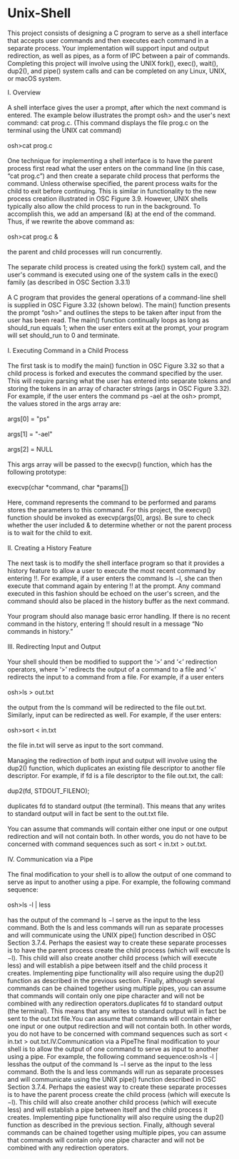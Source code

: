 # Unix-Shell

This project consists of designing a C program to serve as a shell interface that accepts user commands and then executes each command in a separate process.  Your implementation will support input and output redirection, as well as pipes, as a form of IPC between a pair of commands.  Completing this project will involve using the UNIX fork(), exec(), wait(), dup2(), and pipe() system calls and can be completed on any Linux, UNIX, or macOS system.

I. Overview <br/> <br/>
A shell interface gives the user a prompt, after which the next command is entered. The example below illustrates the prompt osh> and the user's next command: cat prog.c.  (This command displays the file prog.c on the terminal using the UNIX cat command) <br/> <br/>
osh>cat prog.c <br/> <br/>
One technique for implementing a shell interface is to have the parent process first read what the user enters on the command line (in this case, “cat prog.c”) and then create a separate child process that performs the command.  Unless otherwise specified, the parent process waits for the child to exit before continuing.  This is similar in functionality to the new process creation illustrated in OSC Figure 3.9.  However, UNIX shells typically also allow the child process to run in the background.  To accomplish this, we add an ampersand (&) at the end of the command.  Thus, if we rewrite the above command as: <br/> <br/>
osh>cat prog.c & <br/> <br/>
the parent and child processes will run concurrently. <br/> <br/>
The separate child process is created using the fork() system call, and the user's command is executed using one of the system calls in the exec() family (as described in OSC Section 3.3.1) <br/> <br/>
A C program that provides the general operations of a command-line shell is supplied in OSC Figure 3.32 (shown below).  The main() function presents the prompt “osh>” and outlines the steps to be taken after input from the user has been read. The main() function continually loops as long as should_run equals 1; when the user enters exit at the prompt, your program will set should_run to 0 and terminate. <br/> <br/>
I. Executing Command in a Child Process <br/> <br/>
The first task is to modify the main() function in OSC Figure 3.32 so that a child process is forked and executes the command specified by the user. This will require parsing what the user has entered into separate tokens and storing the tokens in an array of character strings (args in OSC Figure 3.32). For example, if the user enters the command ps -ael at the osh> prompt, the values stored in the args array are: <br/> <br/>
args[0] = "ps" <br/> <br/>
args[1] = "-ael" <br/> <br/>
args[2] = NULL <br/> <br/>
This args array will be passed to the execvp() function, which has the following prototype: <br/> <br/>
execvp(char *command, char *params[]) <br/> <br/>
Here, command represents the command to be performed and params stores the parameters to this command.  For this project, the execvp() function should be invoked as execvp(args[0], args).  Be sure to check whether the user included & to determine whether or not the parent process is to wait for the child to exit. <br/> <br/>
II. Creating a History Feature <br/> <br/>
The next task is to modify the shell interface program so that it provides a history feature to allow a user to execute the most recent command by entering !!.  For example, if a user enters the command ls −l, she can then execute that command again by entering !! at the prompt.  Any command executed in this fashion should be echoed on the user's screen, and the command should also be placed in the history buffer as the next command. <br/> <br/>
Your program should also manage basic error handling. If there is no recent command in the history, entering !! should result in a message “No commands in history.” <br/> <br/>
III. Redirecting Input and Output <br/> <br/>
Your shell should then be modified to support the ‘>’ and ‘<’ redirection operators, where ‘>’ redirects the output of a command to a file and ‘<’ redirects the input to a command from a file.  For example, if a user enters <br/> <br/>
osh>ls > out.txt <br/> <br/>
the output from the ls command will be redirected to the file out.txt.  Similarly, input can be redirected as well.  For example, if the user enters: <br/> <br/>
osh>sort < in.txt <br/> <br/>
the file in.txt will serve as input to the sort command. <br/> <br/>
Managing the redirection of both input and output will involve using the dup2() function, which duplicates an existing file descriptor to another file descriptor.  For example, if fd is a file descriptor to the file out.txt, the call: <br/> <br/>
dup2(fd, STDOUT_FILENO); <br/> <br/>
duplicates fd to standard output (the terminal).  This means that any writes to standard output will in fact be sent to the out.txt file. <br/> <br/>
You can assume that commands will contain either one input or one output redirection and will not contain both.  In other words, you do not have to be concerned with command sequences such as sort < in.txt > out.txt. <br/> <br/>
IV. Communication via a Pipe <br/> <br/>
The final modification to your shell is to allow the output of one command to serve as input to another using a pipe.  For example, the following command sequence: <br/> <br/>
osh>ls -l | less <br/> <br/>
has the output of the command ls −l serve as the input to the less command.  Both the ls and less commands will run as separate processes and will communicate using the UNIX pipe() function described in OSC Section 3.7.4.  Perhaps the easiest way to create these separate processes is to have the parent process create the child process (which will execute ls −l). This child will also create another child process (which will execute less) and will establish a pipe between itself and the child process it creates.  Implementing pipe functionality will also require using the dup2() function as described in the previous section.  Finally, although several commands can be chained together using multiple pipes, you can assume that commands will contain only one pipe character and will not be combined with any redirection operators.duplicates fd to standard output (the terminal).  This means that any writes to standard output will in fact be sent to the out.txt file.You can assume that commands will contain either one input or one output redirection and will not contain both.  In other words, you do not have to be concerned with command sequences such as sort < in.txt > out.txt.IV.Communication via a PipeThe final modification to your shell is to allow the output of one command to serve as input to another using a pipe.  For example, the following command sequence:osh>ls -l | lesshas the output of the command ls −l serve as the input to the less command.  Both the ls and less commands will run as separate processes and will communicate using the UNIX pipe() function described in OSC Section 3.7.4.  Perhaps the easiest way to create these separate processes is to have the parent process create the child process (which will execute ls −l). This child will also create another child process (which will execute less) and will establish a pipe between itself and the child process it creates.  Implementing pipe functionality will also require using the dup2() function as described in the previous section.  Finally, although several commands can be chained together using multiple pipes, you can assume that commands will contain only one pipe character and will not be combined with any redirection operators.
